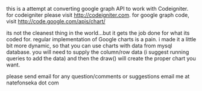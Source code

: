 this is a attempt at converting google graph API to work with Codeigniter.
for codeigniter please visit http://codeigniter.com.
for google graph code, visit http://code.google.com/apis/chart/

its not the cleanest thing in the world...but it gets the job done for what its coded for.
regular implementation of Google charts is a pain. i made it a little bit more dynamic, so that you can use charts with data from 
mysql database.
you will need to supply the column/row data (i suggest running queries to add the data)
and then the draw() will create the proper chart you want.

please send email for any question/comments or suggestions
email me at natefonseka dot com

